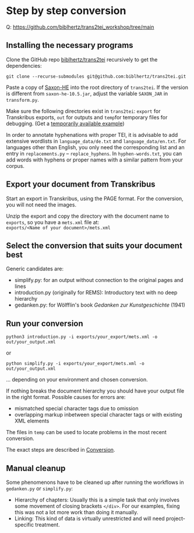 # Step by step conversion
Q: <https://github.com/biblhertz/trans2tei_workshop/tree/main>

## Installing the necessary programs

Clone the GitHub repo [biblhertz/trans2tei](https://github.com/biblhertz/trans2tei) recursively to get the dependencies:

```shell
git clone --recurse-submodules git@github.com:biblhertz/trans2tei.git
```

Paste a copy of [Saxon-HE](https://github.com/Saxonica/Saxon-HE/) into the root directory of `trans2tei`.
If the version is different from `saxon-he-10.5.jar`, adjust the variable `SAXON_JAR` in `transform.py`.

Make sure the following directories exist in `trans2tei`: 
`export` for Transkribus exports, `out` for outputs and `temp`for temporary files for debugging. (Get a [temporarily available example](https://transkribus.eu/export/2035342909945879992/export_job_7935643.zip))

In order to annotate hyphenations with proper TEI, it is advisable to add extensive wordlists in `language_data/de.txt`
and `language_data/en.txt`.
For languages other than English, you only need the corresponding list and an entry in `replacements.py` – `replace_hyphens`.
In `hyphen-words.txt`, you can add words with hyphens or proper names with a similar pattern from your corpus.

## Export your document from Transkribus

Start an export in Transkribus, using the PAGE format. For the conversion, you will not need the images.

Unzip the export and copy the directory with the document name to `exports`, so you have a `mets.xml` file at:  
`exports/<Name of your document>/mets.xml`

## Select the conversion that suits your document best

Generic candidates are:

- simplify.py: for an output without connection to the original pages and lines
- introduction.py (originally for REMS): Introductory text with no deep hierarchy
- gedanken.py: for Wölfflin's book *Gedanken zur Kunstgeschichte* (1941)

## Run your conversion

```shell
python3 introduction.py -i exports/your_export/mets.xml -o out/your_output.xml 
```

or 

```shell
python simplify.py -i exports/your_export/mets.xml -o out/your_output.xml
```

... depending on your environment and chosen conversion.

If nothing breaks the document hierarchy you should have your output file in the right format.
Possible causes for errors are:

- mismatched special character tags due to omission
- overlapping markup inbetween special character tags or with existing XML elements

The files in `temp` can be used to locate problems in the most recent conversion.

The exact steps are described in [Conversion](../Conversion/README.md).

## Manual cleanup

Some phenomenons have to be cleaned up after running the workflows in `gedanken.py` or `simplify.py`:

- Hierarchy of chapters: Usually this is a simple task that only involves some movement of closing brackets `</div>`.
  For our examples, fixing this was not a lot more work than doing it manually.
- Linking: This kind of data is virtually unrestricted and will need project-specific treatment.

